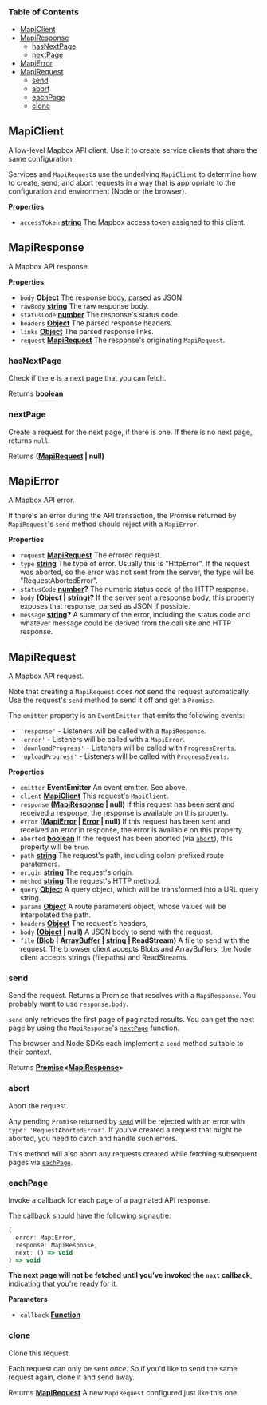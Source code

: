 <!-- Generated by documentation.js. Update this documentation by updating the source code. -->

### Table of Contents

- [MapiClient](#mapiclient)
- [MapiResponse](#mapiresponse)
  - [hasNextPage](#hasnextpage)
  - [nextPage](#nextpage)
- [MapiError](#mapierror)
- [MapiRequest](#mapirequest)
  - [send](#send)
  - [abort](#abort)
  - [eachPage](#eachpage)
  - [clone](#clone)

## MapiClient

A low-level Mapbox API client. Use it to create service clients
that share the same configuration.

Services and `MapiRequest`s use the underlying `MapiClient` to
determine how to create, send, and abort requests in a way
that is appropriate to the configuration and environment
(Node or the browser).

**Properties**

- `accessToken` **[string][11]** The Mapbox access token assigned
    to this client.

## MapiResponse

A Mapbox API response.

**Properties**

- `body` **[Object][12]** The response body, parsed as JSON.
- `rawBody` **[string][11]** The raw response body.
- `statusCode` **[number][13]** The response's status code.
- `headers` **[Object][12]** The parsed response headers.
- `links` **[Object][12]** The parsed response links.
- `request` **[MapiRequest][14]** The response's originating `MapiRequest`.

### hasNextPage

Check if there is a next page that you can fetch.

Returns **[boolean][15]** 

### nextPage

Create a request for the next page, if there is one.
If there is no next page, returns `null`.

Returns **([MapiRequest][14] | null)** 

## MapiError

A Mapbox API error.

If there's an error during the API transaction,
the Promise returned by `MapiRequest`'s `send`
method should reject with a `MapiError`.

**Properties**

- `request` **[MapiRequest][14]** The errored request.
- `type` **[string][11]** The type of error. Usually this is "HttpError".
    If the request was aborted, so the error was
    not sent from the server, the type will be
    "RequestAbortedError".
- `statusCode` **[number][13]?** The numeric status code of
    the HTTP response.
- `body` **([Object][12] \| [string][11])?** If the server sent a response body,
    this property exposes that response, parsed as JSON if possible.
- `message` **[string][11]?** A summary of the error, including the
    status code and whatever message could be derived from the
    call site and HTTP response.

## MapiRequest

A Mapbox API request.

Note that creating a `MapiRequest` does *not* send the request automatically.
Use the request's `send` method to send it off and get a `Promise`.

The `emitter` property is an `EventEmitter` that emits the following events:

- `'response'` - Listeners will be called with a `MapiResponse`.
- `'error'` - Listeners will be called with a `MapiError`.
- `'downloadProgress'` - Listeners will be called with `ProgressEvents`.
- `'uploadProgress'` - Listeners will be called with `ProgressEvents`.

**Properties**

- `emitter` **EventEmitter** An event emitter. See above.
- `client` **[MapiClient][16]** This request's `MapiClient`.
- `response` **([MapiResponse][17] | null)** If this request has been sent and received
    a response, the response is available on this property.
- `error` **([MapiError][18] \| [Error][19] | null)** If this request has been sent and
    received an error in response, the error is available on this property.
- `aborted` **[boolean][15]** If the request has been aborted
    (via [`abort`][8]), this property will be `true`.
- `path` **[string][11]** The request's path, including colon-prefixed route
    paratemers.
- `origin` **[string][11]** The request's origin.
- `method` **[string][11]** The request's HTTP method.
- `query` **[Object][12]** A query object, which will be transformed into
    a URL query string.
- `params` **[Object][12]** A route parameters object, whose values will
    be interpolated the path.
- `headers` **[Object][12]** The request's headers,
- `body` **([Object][12] | null)** A JSON body to send with the request.
- `file` **([Blob][20] \| [ArrayBuffer][21] \| [string][11] | ReadStream)** A file to
    send with the request. The browser client accepts Blobs and ArrayBuffers;
    the Node client accepts strings (filepaths) and ReadStreams.

### send

Send the request. Returns a Promise that resolves with a `MapiResponse`.
You probably want to use `response.body`.

`send` only retrieves the first page of paginated results. You can get
the next page by using the `MapiResponse`'s [`nextPage`][4]
function.

The browser and Node SDKs each implement a `send` method suitable to
their context.

Returns **[Promise][22]&lt;[MapiResponse][17]>** 

### abort

Abort the request.

Any pending `Promise` returned by [`send`][7] will be rejected with
an error with `type: 'RequestAbortedError'`. If you've created a request
that might be aborted, you need to catch and handle such errors.

This method will also abort any requests created while fetching subsequent
pages via [`eachPage`][9].

### eachPage

Invoke a callback for each page of a paginated API response.

The callback should have the following signautre:

```js
(
  error: MapiError,
  response: MapiResponse,
  next: () => void
) => void
```

**The next page will not be fetched until you've invoked the
`next` callback**, indicating that you're ready for it.

**Parameters**

- `callback` **[Function][23]** 

### clone

Clone this request.

Each request can only be sent *once*. So if you'd like to send the
same request again, clone it and send away.

Returns **[MapiRequest][14]** A new `MapiRequest` configured just like this one.

[1]: #mapiclient

[2]: #mapiresponse

[3]: #hasnextpage

[4]: #nextpage

[5]: #mapierror

[6]: #mapirequest

[7]: #send

[8]: #abort

[9]: #eachpage

[10]: #clone

[11]: https://developer.mozilla.org/docs/Web/JavaScript/Reference/Global_Objects/String

[12]: https://developer.mozilla.org/docs/Web/JavaScript/Reference/Global_Objects/Object

[13]: https://developer.mozilla.org/docs/Web/JavaScript/Reference/Global_Objects/Number

[14]: #mapirequest

[15]: https://developer.mozilla.org/docs/Web/JavaScript/Reference/Global_Objects/Boolean

[16]: #mapiclient

[17]: #mapiresponse

[18]: #mapierror

[19]: https://developer.mozilla.org/docs/Web/JavaScript/Reference/Global_Objects/Error

[20]: https://developer.mozilla.org/docs/Web/API/Blob

[21]: https://developer.mozilla.org/docs/Web/JavaScript/Reference/Global_Objects/ArrayBuffer

[22]: https://developer.mozilla.org/docs/Web/JavaScript/Reference/Global_Objects/Promise

[23]: https://developer.mozilla.org/docs/Web/JavaScript/Reference/Statements/function
